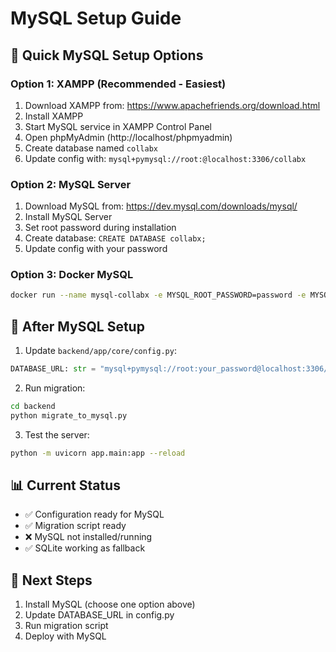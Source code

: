 # MySQL Setup Guide

## 🚀 Quick MySQL Setup Options

### Option 1: XAMPP (Recommended - Easiest)
1. Download XAMPP from: https://www.apachefriends.org/download.html
2. Install XAMPP
3. Start MySQL service in XAMPP Control Panel
4. Open phpMyAdmin (http://localhost/phpmyadmin)
5. Create database named `collabx`
6. Update config with: `mysql+pymysql://root:@localhost:3306/collabx`

### Option 2: MySQL Server
1. Download MySQL from: https://dev.mysql.com/downloads/mysql/
2. Install MySQL Server
3. Set root password during installation
4. Create database: `CREATE DATABASE collabx;`
5. Update config with your password

### Option 3: Docker MySQL
```bash
docker run --name mysql-collabx -e MYSQL_ROOT_PASSWORD=password -e MYSQL_DATABASE=collabx -p 3306:3306 -d mysql:8.0
```

## 🔧 After MySQL Setup

1. Update `backend/app/core/config.py`:
```python
DATABASE_URL: str = "mysql+pymysql://root:your_password@localhost:3306/collabx"
```

2. Run migration:
```bash
cd backend
python migrate_to_mysql.py
```

3. Test the server:
```bash
python -m uvicorn app.main:app --reload
```

## 📊 Current Status
- ✅ Configuration ready for MySQL
- ✅ Migration script ready
- ❌ MySQL not installed/running
- ✅ SQLite working as fallback

## 🎯 Next Steps
1. Install MySQL (choose one option above)
2. Update DATABASE_URL in config.py
3. Run migration script
4. Deploy with MySQL
